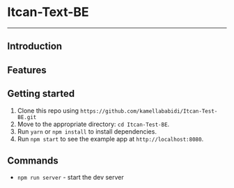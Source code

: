 # Itcan-Text-BE
<hr />

## Introduction


## Features

## Getting started

1. Clone this repo using `https://github.com/kamellababidi/Itcan-Test-BE.git`
2. Move to the appropriate directory: `cd Itcan-Test-BE`.<br />
3. Run `yarn` or `npm install` to install dependencies.<br />
4. Run `npm start` to see the example app at `http://localhost:8080`.

## Commands

- `npm run server` - start the dev server
